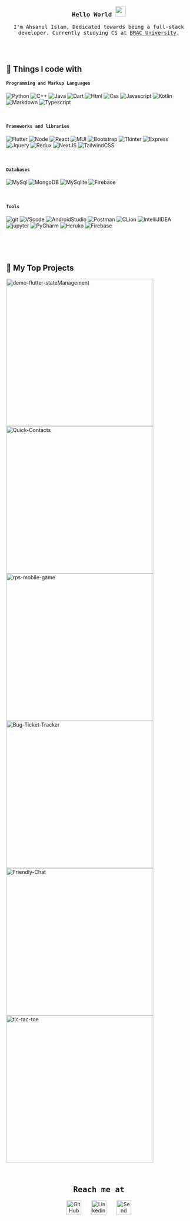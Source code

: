 
<!--
**islam-ahsanul/islam-ahsanul** is a ✨ _special_ ✨ repository because its `README.md` (this file) appears on your GitHub profile.

Here are some ideas to get you started:

- 🔭 I’m currently working on ...
- 🌱 I’m currently learning ...
- 👯 I’m looking to collaborate on ...
- 🤔 I’m looking for help with ...
- 💬 Ask me about ...
- 📫 How to reach me: ...
- 😄 Pronouns: ...
- ⚡ Fun fact: ....
![GitHub Streak](https://github-readme-streak-stats.herokuapp.com/?user=islam-ahsanul&theme=dark)

  ![github](https://user-images.githubusercontent.com/91280897/189488410-cc9f0d22-9187-470c-9b37-6da1323a1afc.png)
-->

<h3 align="center">
  <samp>
    Hello World
  </samp>
  
  <img src="https://media.giphy.com/media/hvRJCLFzcasrR4ia7z/giphy.gif" width="28">
</h3>

<p align="center">
  <samp>
    I'm Ahsanul Islam, Dedicated towards being a full-stack developer. Currently studying CS at  <a href="https://www.bracu.ac.bd/">BRAC University</a>.
  </samp>
</p>
 
 <br>
 <br>


## 🔆 Things I code with

#### `Programming and Markup Languages`
<p>
   <img alt="Python" src="https://img.shields.io/badge/python-ffe05b?style=flat&logo=python&logoColor=3670a0" />
   <img alt="C++" src="https://img.shields.io/badge/c++-%2300599C.svg?style=flat&logo=c%2B%2B&logoColor=white" />
   <img alt="Java" src="https://img.shields.io/badge/Java-%23ED8B00.svg?style=flat&logo=openjdk&logoColor=white" />
   <img alt="Dart" src="https://img.shields.io/badge/dart-%230175C2.svg?style=flat&logo=dart&logoColor=white" />
   <img alt="Html" src="https://img.shields.io/badge/html5-%23E34F26.svg?style=flat&logo=html5&logoColor=white" />
   <img alt="Css" src="https://img.shields.io/badge/css3-%231572B6.svg?style=flat&logo=css3&logoColor=white" />
   <img alt="Javascript" src="https://img.shields.io/badge/javascript-e9d317.svg?style=flat&logo=javascript&logoColor=black" />
   <img alt="Kotlin" src="https://img.shields.io/badge/kotlin-%237F52FF.svg?style=flat&logo=kotlin&logoColor=white" />
   <img alt="Markdown" src="https://img.shields.io/badge/markdown-%23000000.svg?style=flat&logo=markdown&logoColor=white" />
   <img alt="Typescript" src="https://img.shields.io/badge/typescript-%23007ACC.svg?style=flat&logo=typescript&logoColor=white" />
  
</p>
<br>


#### `Frameworks and libraries`
<p>
   <img alt="Flutter" src="https://img.shields.io/badge/Flutter-%2302569B.svg?style=flat&logo=Flutter&logoColor=white"/>
   <img alt="Node" src="https://img.shields.io/badge/node.js-6DA55F?style=flat&logo=node.js&logoColor=white"/>
   <img alt="React" src="https://img.shields.io/badge/-React-45b8d8?style=flat&logo=react&logoColor=white" />
   <img alt="MUI" src="https://img.shields.io/badge/MUI-%230081CB.svg?style=flat&logo=mui&logoColor=white" />
   <img alt="Bootstrap" src="https://img.shields.io/badge/bootstrap-%23563D7C.svg?style=flat&logo=bootstrap&logoColor=white" />
   <img alt="Tkinter" src="https://img.shields.io/badge/Tkinter-ffdd54?style=flat&logo=python&logoColor=3670a0" />
   <img alt="Express" src="https://img.shields.io/badge/express.js-%23404d59.svg?style=flat&logo=express&logoColor=%2361DAFB" />
   <img alt="Jquery" src="https://img.shields.io/badge/jquery-%230769AD.svg?style=flat&logo=jquery&logoColor=white" />
   <img alt="Redux" src="https://img.shields.io/badge/redux-%23593d88.svg?style=flat&logo=redux&logoColor=white" />
   <img alt="NextJS" src="https://img.shields.io/badge/Next-black?style=flat&logo=next.js&logoColor=white" />
   <img alt="TailwindCSS" src="https://img.shields.io/badge/tailwindcss-%2338B2AC.svg?style=flat&logo=tailwind-css&logoColor=white" />

</p>
<br>


#### `Databases`
<p>
   <img alt="MySql" src="https://img.shields.io/badge/MySql-ffcc00.svg?style=flat&logo=mysql&logoColor=blue"/>
   <img alt="MongoDB" src="https://img.shields.io/badge/MongoDB-%234ea94b.svg?style=flat&logo=mongodb&logoColor=white"/>
  <img alt="MySqlite" src="https://img.shields.io/badge/sqlite-%2307405e.svg?style=flat&logo=sqlite&logoColor=white"/>
  <img alt="Firebase" src="https://img.shields.io/badge/Firebase-ffffff?style=flat&logo=Firebase&logoColor=ffcc2f" />
</p>
<br>


#### `Tools`
<p>
   <img alt="git" src="https://img.shields.io/badge/git-%23F05033.svg?style=flat&logo=git&logoColor=white"/>
   <img alt="VScode" src="https://img.shields.io/badge/Visual%20Studio%20Code-0078d7.svg?style=flat&logo=visual-studio-code&logoColor=white"/>
   <img alt="AndroidStudio" src="https://img.shields.io/badge/Android%20Studio-3DDC84.svg?style=flat&logo=android-studio&logoColor=white"/>
   <img alt="Postman" src="https://img.shields.io/badge/Postman-FF6C37?style=flat&logo=postman&logoColor=white"/>
   <img alt="CLion" src="https://img.shields.io/badge/CLion-29a3a3?style=flat&logo=clion&logoColor=black"/>
   <img alt="IntelliJIDEA" src="https://img.shields.io/badge/IntelliJIDEA-000000.svg?style=flat-square&logo=intellij-idea&logoColor=white"/>
   <img alt="jupyter" src="https://img.shields.io/badge/jupyter-%23FA0F00.svg?style=flat&logo=jupyter&logoColor=white"/>
   <img alt="PyCharm" src="https://img.shields.io/badge/PyCharm-green?style=flat&logo=pycharm&logoColor=ace600&color=black"/>
  <img alt="Heruko" src="https://img.shields.io/badge/heroku-%23430098.svg?style=flat&logo=heroku&logoColor=white" />
  <img alt="Firebase" src="https://img.shields.io/badge/Firebase-ffffff?style=flat&logo=Firebase&logoColor=ffcc2f" />
</p>

<br>
<br>
<br>


## 🔆 My Top Projects
<p align="left">
    <a href="https://github.com/islam-ahsanul/demo-flutter-stateManagement"><img width="400" src="https://github-readme-stats.vercel.app/api/pin/?username=islam-ahsanul&repo=demo-flutter-stateManagement&theme=tokyonight&title_color=80ffaa&text_color=FFFFFF&hide_border=true&icon_color=ff99bb&show_icons=false&border_radius=15" alt="demo-flutter-stateManagement"></a>
    <a href="https://github.com/islam-ahsanul/Quick-Contacts"><img width="400" src="https://github-readme-stats.vercel.app/api/pin/?username=islam-ahsanul&repo=Quick-Contacts&theme=tokyonight&title_color=80ffaa&text_color=FFFFFF&hide_border=true&icon_color=ff99bb&show_icons=false&border_radius=15" alt="Quick-Contacts"></a>
    <a href="https://github.com/islam-ahsanul/rps-mobile-game"><img width="400" src="https://github-readme-stats.vercel.app/api/pin/?username=islam-ahsanul&repo=rps-mobile-game&theme=tokyonight&title_color=80ffaa&text_color=FFFFFF&hide_border=true&icon_color=ff99bb&show_icons=false&border_radius=15" alt="rps-mobile-game"></a>
    <a href="https://github.com/islam-ahsanul/Bug-Ticket-Tracker"><img width="400" src="https://github-readme-stats.vercel.app/api/pin/?username=islam-ahsanul&repo=Bug-Ticket-Tracker&theme=tokyonight&title_color=80ffaa&text_color=FFFFFF&hide_border=true&icon_color=ff99bb&show_icons=false&border_radius=15" alt="Bug-Ticket-Tracker"></a>
    <a href="https://github.com/islam-ahsanul/Friendly-Chat"><img width="400" src="https://github-readme-stats.vercel.app/api/pin/?username=islam-ahsanul&repo=Friendly-Chat&theme=tokyonight&title_color=80ffaa&text_color=FFFFFF&hide_border=true&icon_color=ff99bb&show_icons=false&border_radius=15" alt="Friendly-Chat"></a>
<a href="https://github.com/islam-ahsanul/tic-tac-toe"><img width="400" src="https://github-readme-stats.vercel.app/api/pin/?username=islam-ahsanul&repo=tic-tac-toe&theme=tokyonight&title_color=80ffaa&text_color=FFFFFF&hide_border=true&icon_color=ff99bb&show_icons=false&border_radius=15" alt="tic-tac-toe"></a>
</p>
<br>

<!--
## 🔆 GitHub Stats
![Ahsan's GitHub stats](https://github-readme-stats.vercel.app/api?username=islam-ahsanul&count_private=true&show_icons=true&theme=tokyonight&hide_border=true&title_color=80ffaa&text_color=FFFFFF&icon_color=80ffaa&border_radius=15)


![Top Langs](https://github-readme-stats.vercel.app/api/top-langs/?username=islam-ahsanul&count_private=true&layout=compact&langs_count=9&show_icons=true&theme=tokyonight&hide_border=true&title_color=80ffaa&text_color=FFFFFF&border_radius=15)


![Ahsan's github activity graph](https://activity-graph.herokuapp.com/graph?username=islam-ahsanul&count_private=true&theme=react-dark&hide_border=true&color=51566c&line=80ffaa&radius=15)

<br>
<br>


-->

 <h2 align="center"><samp>Reach me at</samp></h2>

<p align="center">
  <a href="https://github.com/islam-ahsanul"><img width="40px" alt="GitHub" title="GitHub" src="https://user-images.githubusercontent.com/91280897/189489872-60826823-9f3f-4a9d-acc3-8d4dee7faead.png"/></a>
  &#8287;&#8287;&#8287;&#8287;&#8287;
  <a href="https://www.linkedin.com/in/islam-ahsanul/"><img width="40px" alt="Linkedin" title="Linkedin" src="https://user-images.githubusercontent.com/91280897/189489365-55177022-e75f-46c8-b80d-90f7d55e6d05.png"/></a>
  &#8287;&#8287;&#8287;&#8287;&#8287;
   <a href="mailto:ahsanulislam.info@gmail.com"><img width="40px" alt="Send Email" title="Send Email" src="https://user-images.githubusercontent.com/91280897/189543886-a5fcc32c-d06d-41de-877a-bb183ab4d689.png"/></a>
  
</p> 



